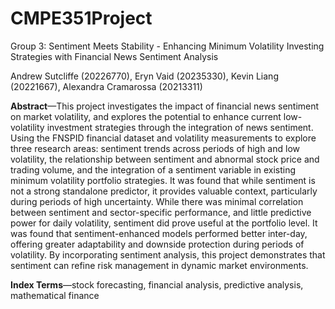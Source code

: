 # CMPE351Project
Group 3: Sentiment Meets Stability - Enhancing Minimum Volatility Investing Strategies with Financial News Sentiment Analysis

Andrew Sutcliffe (20226770), Eryn Vaid (20235330),
Kevin Liang (20221667), Alexandra Cramarossa (20213311)

**Abstract**—This project investigates the impact of financial news sentiment on market volatility, and explores the potential to enhance
current low-volatility investment strategies through the integration of news sentiment. Using the FNSPID financial dataset and volatility
measurements to explore three research areas: sentiment trends across periods of high and low volatility, the relationship between
sentiment and abnormal stock price and trading volume, and the integration of a sentiment variable in existing minimum volatility
portfolio strategies. It was found that while sentiment is not a strong standalone predictor, it provides valuable context, particularly
during periods of high uncertainty. While there was minimal correlation between sentiment and sector-specific performance, and little
predictive power for daily volatility, sentiment did prove useful at the portfolio level. It was found that sentiment-enhanced models
performed better inter-day, offering greater adaptability and downside protection during periods of volatility. By incorporating sentiment
analysis, this project demonstrates that sentiment can refine risk management in dynamic market environments.

**Index Terms**—stock forecasting, financial analysis, predictive analysis, mathematical finance

